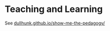 # Teaching and Learning

See [dullhunk.github.io/show-me-the-pedagogy/](https://dullhunk.github.io/show-me-the-pedagogy/)
